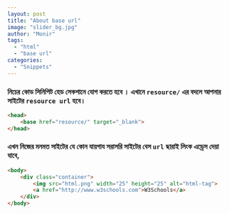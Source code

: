 ```yaml
---
layout: post
title: "About base url"
image: "slider_bg.jpg"
author: "Monir"
tags:
  - "html"
  - "base url"
categories:
  - "Snippets"
---
```


### নিচের কোড সিনিপিট হেড সেকশানে যোগ করতে হবে । এখানে `resource/` এর বদলে আপনার সাইটের  `resource url` হবে।

```html
<head>
	<base href="resource/" target="_blank">
</head>
```

### এখন নিজের মনমত সাইটের যে কোন যায়গায সরাসরি সাইটের বেস `url` ছারাই লিংক এড্রেস দেয়া যাবে,

```html
<body>
	<div class="container">
		<img src="html.png" width="25" height="25" alt="html-tag">
		<a href="http://www.w3schools.com">W3Schools</a>
	</div>
</body>
```
